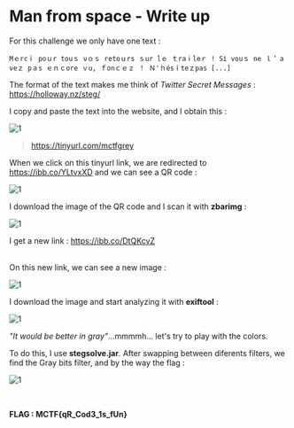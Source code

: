 # Man from space - Write up

For this challenge we only have one text :
```
Mｅrcｉ pοｕr touｓ νｏｓ retοｕrs ｓur lｅ ｔraⅰleｒ ! Sі vοuｓ ne ｌ＇ａνeｚ pａs ｅｎｃore ｖu, ｆonｃｅｚ ！ Ｎ'ｈésⅰteｚpas [...]
```

The format of the text makes me think of <em>Twitter Secret Messages</em> : https://holloway.nz/steg/

I copy and paste the text into the website, and I obtain this :

![1](https://user-images.githubusercontent.com/66923124/164994994-4bdc01eb-7d54-4e6d-874b-cb637d15e209.png)

> https://tinyurl.com/mctfgrey

When we click on this tinyurl link, we are redirected to https://ibb.co/YLtvxXD and we can see a QR code :

![1](https://user-images.githubusercontent.com/66923124/164995064-78ec2848-27b3-4dcc-a252-b47bc8db74fb.png)

I download the image of the QR code and I scan it with <strong>zbarimg</strong> :

![1](https://user-images.githubusercontent.com/66923124/164995097-954278c9-a9f7-465b-8647-0da49480657f.png)

I get a new link : https://ibb.co/DtQKcvZ

<br>
On this new link, we can see a new image :

![1](https://user-images.githubusercontent.com/66923124/164995156-f66d640d-dc0e-4ef9-b8f6-280efc5bd989.png)

I download the image and start analyzing it with <strong>exiftool</strong> :

![1](https://user-images.githubusercontent.com/66923124/164995233-e5f491fb-32e8-4917-862a-61b75fc747e4.png)

<em>"It would be better in gray"</em>...mmmmh... let's try to play with the colors.

To do this, I use <strong>stegsolve.jar</strong>. After swapping between diferents filters, we find the Gray bits filter, and by the way the flag :

![1](https://user-images.githubusercontent.com/66923124/164996015-83b0853c-443a-4c8d-bf14-0a91f5827282.png)

<br>

<strong> FLAG : MCTF{qR_Cod3_1s_fUn} </strong>
